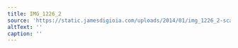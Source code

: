 ```yaml
---
title: IMG_1226_2
source: 'https://static.jamesdigioia.com/uploads/2014/01/img_1226_2-scaled.jpg'
altText: ''
caption: ''
---
```


